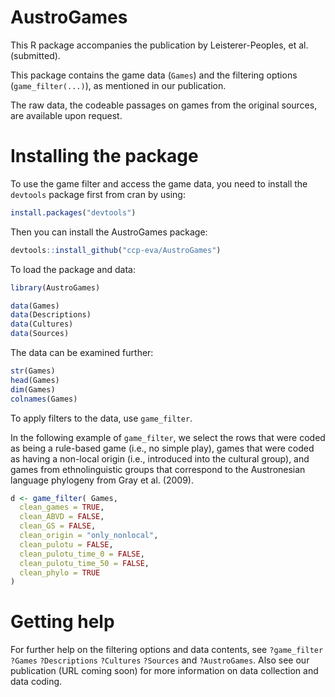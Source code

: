 
AustroGames
==========
This R package accompanies the publication by Leisterer-Peoples, et al. (submitted).

This package contains the game data (`Games`) and the filtering options (`game_filter(...)`), as mentioned in our publication.

The raw data, the codeable passages on games from the original sources, are available upon request.

# Installing the package
To use the game filter and access the game data, you need to install the `devtools` package first from cran by using:
```r
install.packages("devtools")
```

Then you can install the AustroGames package:
```r
devtools::install_github("ccp-eva/AustroGames")
```
To load the package and data:
```r
library(AustroGames)

data(Games)
data(Descriptions)
data(Cultures)
data(Sources)
```
The data can be examined further:
```r
str(Games)
head(Games)
dim(Games)
colnames(Games)
```

To apply filters to the data, use `game_filter`. 

In the following example of `game_filter`, we select the rows that were coded as being a rule-based game (i.e., no simple play), games that were coded as having a non-local origin (i.e., introduced into the cultural group), and games from ethnolinguistic groups that correspond to the Austronesian language phylogeny from Gray et al. (2009).
```r
d <- game_filter( Games,
  clean_games = TRUE,
  clean_ABVD = FALSE,
  clean_GS = FALSE,
  clean_origin = "only_nonlocal",
  clean_pulotu = FALSE,
  clean_pulotu_time_0 = FALSE,
  clean_pulotu_time_50 = FALSE,
  clean_phylo = TRUE
)
```


# Getting help
For further help on the filtering options and data contents, see `?game_filter` `?Games` `?Descriptions` `?Cultures` `?Sources` and `?AustroGames`. Also see our publication (URL coming soon) for more information on data collection and data coding.

